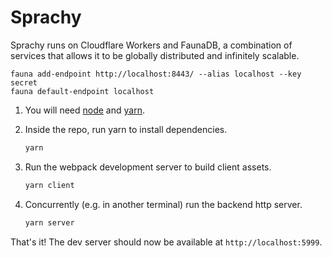 # Sprachy

Sprachy runs on Cloudflare Workers and FaunaDB, a combination of services that allows it to be globally distributed and infinitely scalable.

```
fauna add-endpoint http://localhost:8443/ --alias localhost --key secret
fauna default-endpoint localhost
```

1. You will need [node](https://nodejs.org/en/) and [yarn](https://yarnpkg.com/getting-started/install).

2. Inside the repo, run yarn to install dependencies.

    ```sh
    yarn
    ```

4. Run the webpack development server to build client assets.

    ```sh
    yarn client
    ```

3. Concurrently (e.g. in another terminal) run the backend http server.

    ```sh
    yarn server
    ```

That's it! The dev server should now be available at `http://localhost:5999`.